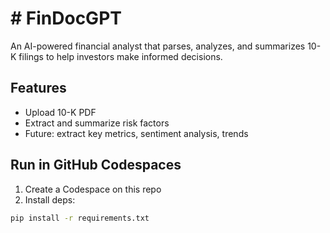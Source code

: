 # # FinDocGPT

An AI-powered financial analyst that parses, analyzes, and summarizes 10-K filings to help investors make informed decisions.

## Features
- Upload 10-K PDF
- Extract and summarize risk factors
- Future: extract key metrics, sentiment analysis, trends

## Run in GitHub Codespaces
1. Create a Codespace on this repo
2. Install deps:
```bash
pip install -r requirements.txt
